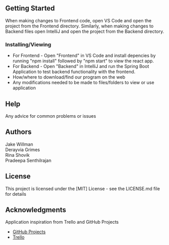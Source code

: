 ## Getting Started
When making changes to Frontend code, open VS Code and open the project from the Frontend directory. Similarly, when making changes to Backend files open IntelliJ and open the project from the Backend directory.
### Installing/Viewing
* For Frontend -  Open "Frontend" in VS Code and install depencies by running "npm install" followed by "npm start" to view the react app.
* For Backend - Open "Backend" in IntelliJ and run the Spring Boot Application to test backend functionality with the frontend.
* How/where to download/find our program on the web
* Any modifications needed to be made to files/folders to view or use application
## Help
Any advice for common problems or issues
## Authors
Jake Willman <br>
Derayvia Grimes <br>
Rina Shovik <br>
Pradeepa Senthilrajan <br>
## License
This project is licensed under the [MIT] License - see the LICENSE.md file for details
## Acknowledgments
Application inspiration from Trello and GitHub Projects
* [GitHub Projects](https://github.com/orgs/SixFigureClub/projects/1/views/1)
* [Trello](https://trello.com/)
